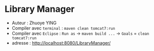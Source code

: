 # Library Manager
- Auteur : Zhuoye YING
- Compiler avec `terminal` : `maven clean tomcat7:run`
- Compiler avec `Eclipse` : `Run as` -> `maven build ...` -> `Goals` = `clean tomcat7:run`
- adresse : [http://localhost:8080/LibraryManager/](http://localhost:8080/LibraryManager/)
